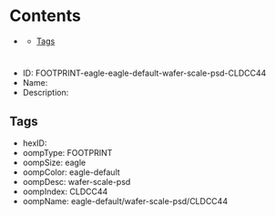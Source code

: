



Contents
========

* [](#)
	* [Tags](#tags)

# 

- ID: FOOTPRINT-eagle-eagle-default-wafer-scale-psd-CLDCC44
- Name: 
- Description: 

## Tags

- hexID: 
- oompType: FOOTPRINT
- oompSize: eagle
- oompColor: eagle-default
- oompDesc: wafer-scale-psd
- oompIndex: CLDCC44
- oompName: eagle-default/wafer-scale-psd/CLDCC44
